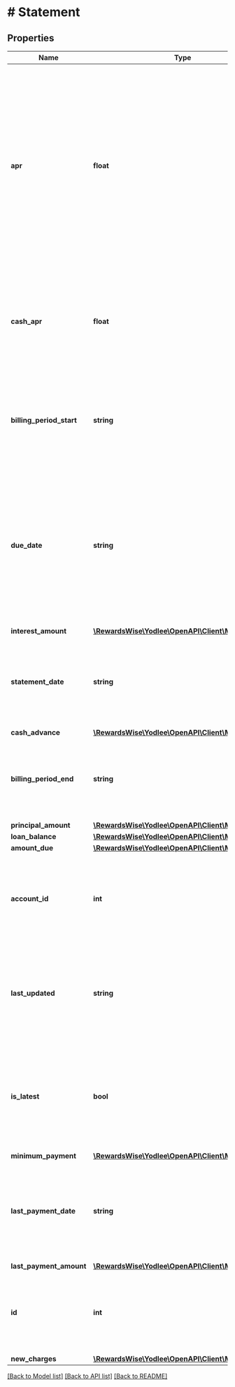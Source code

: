 # # Statement

## Properties

Name | Type | Description | Notes
------------ | ------------- | ------------- | -------------
**apr** | **float** | The APR applied to the balance on the credit card account, as available in the statement.&lt;br&gt;&lt;b&gt;Note:&lt;/b&gt; In case of variable APR, the APR available on the statement might differ from the APR available at the account-level.&lt;br&gt;&lt;br&gt;&lt;b&gt;Applicable containers&lt;/b&gt;: creditCard, loan, insurance&lt;br&gt; | [optional] [readonly]
**cash_apr** | **float** | The APR applicable to cash withdrawals on the credit card account.&lt;br&gt;&lt;br&gt;&lt;b&gt;Applicable containers&lt;/b&gt;: creditCard, loan, insurance&lt;br&gt; | [optional] [readonly]
**billing_period_start** | **string** | The start date of the statement period.&lt;br&gt;&lt;br&gt;&lt;b&gt;Applicable containers&lt;/b&gt;: creditCard, loan, insurance&lt;br&gt; | [optional] [readonly]
**due_date** | **string** | The date by when the minimum payment is due to be paid.&lt;br&gt;&lt;b&gt;Note:&lt;/b&gt; The due date that appears in the statement may differ from the due date at the account-level.&lt;br&gt;&lt;br&gt;&lt;b&gt;Applicable containers&lt;/b&gt;: creditCard, loan, insurance&lt;br&gt; | [optional] [readonly]
**interest_amount** | [**\RewardsWise\Yodlee\OpenAPI\Client\Model\Money**](Money.md) |  | [optional]
**statement_date** | **string** | The date on which the statement is generated.&lt;br&gt;&lt;br&gt;&lt;b&gt;Applicable containers&lt;/b&gt;: creditCard, loan, insurance&lt;br&gt; | [optional] [readonly]
**cash_advance** | [**\RewardsWise\Yodlee\OpenAPI\Client\Model\Money**](Money.md) |  | [optional]
**billing_period_end** | **string** | The end date of the statement period.&lt;br&gt;&lt;br&gt;&lt;b&gt;Applicable containers&lt;/b&gt;: creditCard, loan, insurance&lt;br&gt; | [optional] [readonly]
**principal_amount** | [**\RewardsWise\Yodlee\OpenAPI\Client\Model\Money**](Money.md) |  | [optional]
**loan_balance** | [**\RewardsWise\Yodlee\OpenAPI\Client\Model\Money**](Money.md) |  | [optional]
**amount_due** | [**\RewardsWise\Yodlee\OpenAPI\Client\Model\Money**](Money.md) |  | [optional]
**account_id** | **int** | Account to which the statement belongs to.&lt;br&gt;&lt;br&gt;&lt;b&gt;Applicable containers&lt;/b&gt;: creditCard, loan, insurance&lt;br&gt; | [optional] [readonly]
**last_updated** | **string** | The date when the account was last updated by Yodlee.&lt;br&gt;&lt;br&gt;&lt;b&gt;Applicable containers&lt;/b&gt;: creditCard, loan, insurance&lt;br&gt; | [optional] [readonly]
**is_latest** | **bool** | The field is set to true if the statement is the latest generated statement.&lt;br&gt;&lt;br&gt;&lt;b&gt;Applicable containers&lt;/b&gt;: creditCard, loan, insurance&lt;br&gt; | [optional] [readonly]
**minimum_payment** | [**\RewardsWise\Yodlee\OpenAPI\Client\Model\Money**](Money.md) |  | [optional]
**last_payment_date** | **string** | The date on which the last payment was done during the billing cycle.&lt;br&gt;&lt;br&gt;&lt;b&gt;Applicable containers&lt;/b&gt;: creditCard, loan, insurance&lt;br&gt; | [optional] [readonly]
**last_payment_amount** | [**\RewardsWise\Yodlee\OpenAPI\Client\Model\Money**](Money.md) |  | [optional]
**id** | **int** | Unique identifier for the statement.&lt;br&gt;&lt;br&gt;&lt;b&gt;Applicable containers&lt;/b&gt;: creditCard, loan, insurance&lt;br&gt; | [optional] [readonly]
**new_charges** | [**\RewardsWise\Yodlee\OpenAPI\Client\Model\Money**](Money.md) |  | [optional]

[[Back to Model list]](../../README.md#models) [[Back to API list]](../../README.md#endpoints) [[Back to README]](../../README.md)
